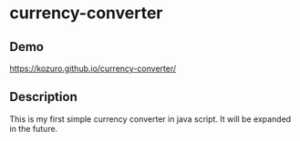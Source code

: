 # currency-converter

## Demo

https://kozuro.github.io/currency-converter/

## Description

This is my first simple currency converter in java script. It will be expanded in the future.
